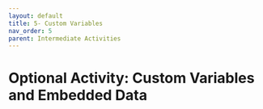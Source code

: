 ```yaml
---
layout: default
title: 5- Custom Variables
nav_order: 5
parent: Intermediate Activities
---
```


# Optional Activity: Custom Variables and Embedded Data
